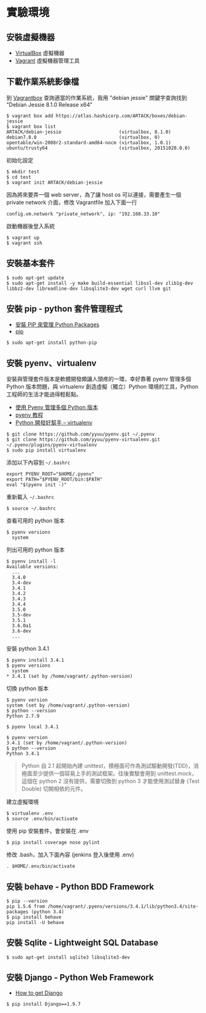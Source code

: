 # 實驗環境

## 安裝虛擬機器

- [VirtualBox](https://www.virtualbox.org/) 虛擬機器
- [Vagrant](https://www.vagrantup.com/) 虛擬機器管理工具

## 下載作業系統影像檔

到 [Vagrantbox](http://www.vagrantbox.es/) 查詢適當的作業系統，我用 "debian jessie" 關鍵字查詢找到 "Debian Jessie 8.1.0 Release x64"

```shell
$ vagrant box add https://atlas.hashicorp.com/ARTACK/boxes/debian-jessie
$ vagrant box list
ARTACK/debian-jessie                     (virtualbox, 8.1.0)
debian7.8.0                              (virtualbox, 0)
opentable/win-2008r2-standard-amd64-nocm (virtualbox, 1.0.1)
ubuntu/trusty64                          (virtualbox, 20151020.0.0)
```

初始化設定
```shell
$ mkdir test
$ cd test
$ vagrant init ARTACK/debian-jessie
```

因為將來要弄一個 web server，為了讓 host os 可以連接，需要產生一個 private network 介面，修改 Vagrantfile 加入下面一行
```
config.vm.network "private_network", ip: "192.168.33.10"
```

啟動機器後登入系統
```shell
$ vagrant up
$ vagrant ssh
```

## 安裝基本套件

```shell
$ sudo apt-get update
$ sudo apt-get install -y make build-essential libssl-dev zlib1g-dev libbz2-dev libreadline-dev libsqlite3-dev wget curl llvm git
```

## 安裝 pip - python 套件管理程式

- [安裝 PIP 來管理 Python Packages](https://blog.longwin.com.tw/2014/08/python-setup-pip-package-2014/)
- [pip](https://pip.pypa.io/en/stable/)

```shell
$ sudo apt-get install python-pip
```

## 安裝 pyenv、virtualenv

安裝與管理套件版本是軟體開發頗讓人頭疼的一環，幸好靠著 pyenv 管理多個 Python 版本問題，與 virtualenv 創造虛擬（獨立）Python 環境的工具，Python 工程師的生活才能過得輕鬆點。

- [使用 Pyenv 管理多個 Python 版本](http://blog.codylab.com/python-pyenv-management/)
- [pyenv 教程](https://wp-lai.gitbooks.io/learn-python/content/0MOOC/pyenv.html)
- [Python 開發好幫手 – virtualenv](http://tech.mozilla.com.tw/posts/2155/python-%E9%96%8B%E7%99%BC%E5%A5%BD%E5%B9%AB%E6%89%8B-virtualenv)

```shell
$ git clone https://github.com/yyuu/pyenv.git ~/.pyenv
$ git clone https://github.com/yyuu/pyenv-virtualenv.git ~/.pyenv/plugins/pyenv-virtualenv
$ sudo pip install virtualenv
```

添加以下內容到 `~/.bashrc`
```
export PYENV_ROOT="$HOME/.pyenv"
export PATH="$PYENV_ROOT/bin:$PATH"
eval "$(pyenv init -)"
```

重新載入 `~/.bashrc`
```shell
$ source ~/.bashrc
```

查看可用的 python 版本
```shell
$ pyenv versions
  system
```

列出可用的 python 版本
```shell
$ pyenv install -l
Available versions:
  ...
  3.4.0
  3.4-dev
  3.4.1
  3.4.2
  3.4.3
  3.4.4
  3.5.0
  3.5-dev
  3.5.1
  3.6.0a1
  3.6-dev
  ...
```

安裝 python 3.4.1
```shell
$ pyenv install 3.4.1
$ pyenv versions
  system
* 3.4.1 (set by /home/vagrant/.python-version)
```

切換 python 版本
```shell
$ pyenv version
system (set by /home/vagrant/.python-version)
$ python --version
Python 2.7.9

$ pyenv local 3.4.1

$ pyenv version
3.4.1 (set by /home/vagrant/.python-version)
$ python --version
Python 3.4.1
```

> Python 自 2.1 起開始內建 unittest，積極面可作為測試驅動開發(TDD)，消極面至少提供一個容易上手的測試框架。往後實驗會用到 unittest.mock，這個在 python 2 沒有提供，需要切換到 python 3 才能使用測試替身 (Test Double) 切開相依的元件。

建立虛擬環境
```shell
$ virtualenv .env
$ source .env/bin/activate
```

使用 pip 安裝套件，會安裝在 .env
```shell
$ pip install coverage nose pylint
```

修改 .bash，加入下面內容 (jenkins 登入後使用 .env)
```
. $HOME/.env/bin/activate
```

## 安裝 behave - Python BDD Framework

```shell
$ pip --version
pip 1.5.6 from /home/vagrant/.pyenv/versions/3.4.1/lib/python3.4/site-packages (python 3.4)
$ pip install behave
pip install -U behave
```

## 安裝 Sqlite - Lightweight SQL Database

```shell
$ sudo apt-get install sqlite3 libsqlite3-dev
```

## 安裝 Django - Python Web Framework

- [How to get Django](https://www.djangoproject.com/download/)

```shell
$ pip install Django==1.9.7
```
